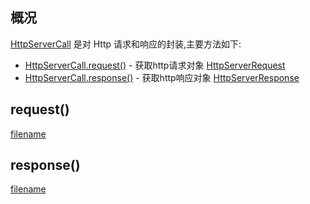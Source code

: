 ## 概况

[HttpServerCall](/API/Network/HttpServer/HttpServerCall/README.md) 是对 Http 请求和响应的封装,主要方法如下:

+ [HttpServerCall.request()](/API/Network/HttpServer/HttpServerCall/README.md?id=request) -
  获取http请求对象 [HttpServerRequest](/API/Network/HttpServer/HttpServerRequest/README.md)
+ [HttpServerCall.response()](/API/Network/HttpServer/HttpServerCall/README.md?id=response) -
  获取http响应对象 [HttpServerResponse](/API/Network/HttpServer/HttpServerResponse/README.md)

## request()

[filename](request.md ':include')

## response()

[filename](response.md ':include')
